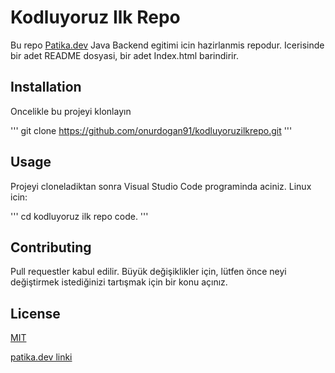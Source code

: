 # Kodluyoruz Ilk Repo
Bu repo [Patika.dev](patika.dev) Java Backend egitimi icin hazirlanmis repodur. Icerisinde bir adet README dosyasi, bir adet Index.html barindirir.

## Installation
Oncelikle bu projeyi klonlayın 

'''
git clone https://github.com/onurdogan91/kodluyoruzilkrepo.git
'''

## Usage
Projeyi cloneladiktan sonra Visual Studio Code programinda aciniz.
Linux icin:

'''
cd kodluyoruz ilk repo
code.
'''

## Contributing
Pull requestler kabul edilir. Büyük değişiklikler için, lütfen önce neyi değiştirmek istediğinizi tartışmak için bir konu açınız.

## License

[MIT](https://choosealicense.com/licenses/mit/)

[patika.dev linki](https://app.patika.dev/onurdogan)

